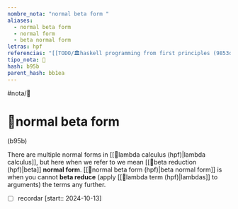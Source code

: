 ```yaml
---
nombre_nota: "normal beta form "
aliases:
  - normal beta form
  - normal form
  - beta normal form
letras: hpf
referencias: "[[TODO/🏛️haskell programming from first principles (9853c).md]]"
tipo_nota: 📑
hash: b95b
parent_hash: bb1ea
---
```


#nota/📑

# 📑normal beta form 
<div class="hash">(b95b)</div>

There are multiple normal forms in [[📑lambda calculus (hpf)|lambda calculus]], but here when we refer to  we mean [[📑beta reduction (hpf)|beta]] __normal form__. [[📑normal beta form  (hpf)|beta normal form]] is when you cannot __beta reduce__ (apply [[📑lambda term (hpf)|lambdas]] to arguments) the terms any further.



- [ ] recordar  [start:: 2024-10-13]
